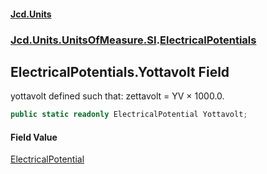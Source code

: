 #### [Jcd.Units](index 'index')
### [Jcd.Units.UnitsOfMeasure.SI](Jcd.Units.UnitsOfMeasure.SI 'Jcd.Units.UnitsOfMeasure.SI').[ElectricalPotentials](ElectricalPotentials 'Jcd.Units.UnitsOfMeasure.SI.ElectricalPotentials')

## ElectricalPotentials.Yottavolt Field

yottavolt defined such that: zettavolt = YV × 1000.0.

```csharp
public static readonly ElectricalPotential Yottavolt;
```

#### Field Value
[ElectricalPotential](ElectricalPotential 'Jcd.Units.UnitTypes.ElectricalPotential')